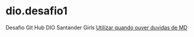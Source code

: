 # dio.desafio1
Desafio Git Hub DIO
Santander Girls
[Utilizar quando ouver duvidas de MD](https://markdown.net.br/sintaxe-basica/)
